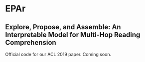 # EPAr

## Explore, Propose, and Assemble: An Interpretable Model for Multi-Hop Reading Comprehension 
Official code for our ACL 2019 paper. Coming soon.